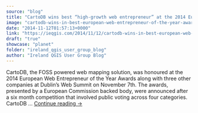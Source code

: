 ```yaml
---
source: "blog"
title: "CartoDB wins best “high-growth web entrepreneur” at the 2014 European Web Entrepreneur of the Year Awards"
image: "cartodb-wins-in-best-european-web-entrepreneur-of-the-year-awards"
date: "2014-11-12T01:57:13+0000"
link: "https://ieqgis.com/2014/11/12/cartodb-wins-in-best-european-web-entrepreneur-of-the-year-awards/"
draft: "true"
showcase: "planet"
folder: "ireland_qgis_user_group_blog"
author: "Ireland QGIS User Group Blog"
---
```


CartoDB, the FOSS powered web mapping solution, was honoured at the 2014 European Web Entrepreneur of the Year Awards along with three other companies at Dublin&#8217;s Web Summit on November 7th. The awards, presented by a European Commission backed body, were announced after a six month competition that involved public voting across four categories. CartoDB &#8230; <a class="more-link" href="https://ieqgis.com/2014/11/12/cartodb-wins-in-best-european-web-entrepreneur-of-the-year-awards/">Continue reading <span class="meta-nav">&#8594;</span></a>
